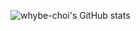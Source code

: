 ![whybe-choi's GitHub stats](https://github-readme-stats.vercel.app/api?username=whybe-choi&show_icons=true&theme=tokyonight)

